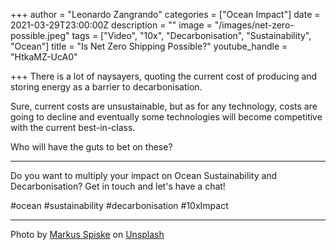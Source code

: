 +++
author = "Leonardo Zangrando"
categories = ["Ocean Impact"]
date = 2021-03-29T23:00:00Z
description = ""
image = "/images/net-zero-possible.jpeg"
tags = ["Video", "10x", "Decarbonisation", "Sustainability", "Ocean"]
title = "Is Net Zero Shipping Possible?"
youtube_handle = "HtkaMZ-UcA0"

+++
There is a lot of naysayers, quoting the current cost of producing and storing energy as a barrier to decarbonisation.

Sure, current costs are unsustainable, but as for any technology, costs are going to decline and eventually some technologies will become competitive with the current best-in-class.

Who will have the guts to bet on these?

***

Do you want to multiply your impact on Ocean Sustainability and Decarbonisation? Get in touch and let's have a chat!

\#ocean #sustainability #decarbonisation #10xImpact

***

Photo by [Markus Spiske](https://unsplash.com/@markusspiske?utm_source=unsplash&utm_medium=referral&utm_content=creditCopyText) on [Unsplash](https://unsplash.com/s/photos/zero?utm_source=unsplash&utm_medium=referral&utm_content=creditCopyText)